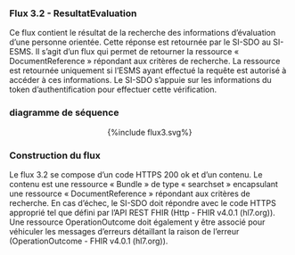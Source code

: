 
### Flux 3.2 - ResultatEvaluation

Ce flux contient le résultat de la recherche des informations d’évaluation d’une personne orientée. Cette réponse est retournée par le SI-SDO au SI-ESMS.
Il s’agit d’un flux qui permet de retourner la ressource « DocumentReference » répondant aux critères de recherche. La ressource est retournée uniquement si l’ESMS ayant effectué la requête est autorisé à accéder à ces informations. Le SI-SDO s’appuie sur les informations du token d’authentification pour effectuer cette vérification.


### diagramme de séquence 

<div style="text-align:center;"> {%include flux3.svg%} </div>


### Construction du flux

Le flux 3.2 se compose d’un code HTTPS 200 ok et d’un contenu. Le contenu est une ressource « Bundle » de type « searchset » encapsulant une ressource « DocumentReference » répondant aux critères de recherche.
En cas d’échec, le SI-SDO doit répondre avec le code HTTPS approprié tel que défini par l’API REST FHIR (Http - FHIR v4.0.1 (hl7.org)). Une ressource OperationOutcome doit également y être associé pour véhiculer les messages d’erreurs détaillant la raison de l’erreur (OperationOutcome - FHIR v4.0.1 (hl7.org)).


